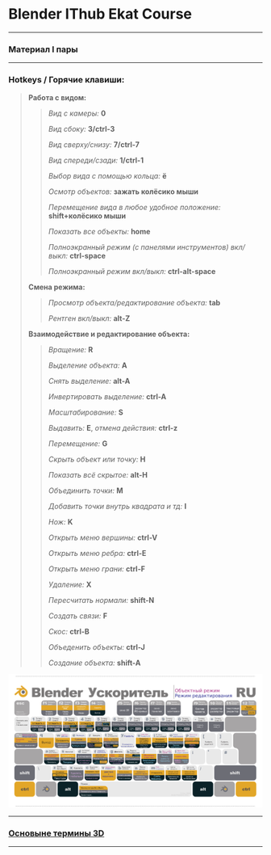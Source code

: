 # Blender IThub Ekat Course
---
### Материал I пары
---
### Hotkeys / Горячие клавиши:
> **Работа с видом:**
>> *Вид с камеры:* **0**
>>
>> *Вид сбоку:* **3/ctrl-3**
>>
>> *Вид сверху/снизу:* **7/ctrl-7**
>>
>> *Вид спереди/сзади:* **1/ctrl-1**
>>
>> *Выбор вида с помощью кольца:* **ё**
>>
>> *Осмотр объектов:* **зажать колёсико мыши**
>>
>> *Перемещение вида в любое удобное положение:* **shift+колёсико мыши**
>>
>> *Показать все объекты:* **home**
>>
>> *Полноэкранный режим (с панелями инструментов) вкл/выкл:* **ctrl-space**
>>
>> *Полноэкранный режим вкл/выкл:* **ctrl-alt-space**
>
> **Смена режима:**
>> *Просмотр объекта/редактирование объекта:* **tab**
>>
>> *Рентген вкл/выкл:* **alt-Z**
>
> **Взаимодействие и редактирование объекта:**
>> *Вращение:* **R**
>>
>> *Выделение объекта:* **A**
>>
>> *Снять выделение:* **alt-A**
>>
>> *Инвертировать выделение:* **ctrl-A**
>>
>> *Масштабирование:* **S**
>>
>> *Выдавить:* **E**, *отмена действия:* **ctrl-z**
>>
>> *Перемещение:* **G**
>>
>> *Скрыть объект или точку:* **H**
>>
>> *Показать всё скрытое:* **alt-H**
>>
>> *Объединить точки:* **M**
>>
>> *Добавить точки внутрь квадрата и тд:* **I**
>>
>> *Нож:* **K**
>>
>> *Открыть меню вершины:* **ctrl-V**
>>
>> *Открыть меню ребра:* **ctrl-E**
>>
>> *Открыть меню грани:* **ctrl-F**
>>
>> *Удаление:* **X**
>>
>> *Пересчитать нормали:* **shift-N**
>>
>> *Создать связи:* **F**
>>
>> *Скос:* **ctrl-B**
>>
>> *Объеденить объекты:* **ctrl-J**
>>
>> *Создание объекта:* **shift-A**
>>
![Горячие клавишы картинкой](./BLENDER-KEY.png)

---
### [Основыне термины 3D](http://www.malbred.com/3d-grafika-3d-redaktory/sovremennaya-terminologiya-3d-grafiki.html)
---


